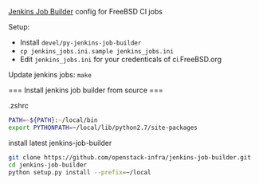 [Jenkins Job Builder](http://docs.openstack.org/infra/jenkins-job-builder/) config for FreeBSD CI jobs

Setup:
- Install `devel/py-jenkins-job-builder`
- `cp jenkins_jobs.ini.sample jenkins_jobs.ini`
- Edit `jenkins_jobs.ini` for your credenticals of ci.FreeBSD.org

Update jenkins jobs:
`make`

=== Install jenkins job builder from source ===

.zshrc
```zsh
PATH=~${PATH}:~/local/bin
export PYTHONPATH=~/local/lib/python2.7/site-packages
```

install latest jenkins-job-builder
```sh
git clone https://github.com/openstack-infra/jenkins-job-builder.git
cd jenkins-job-builder
python setup.py install --prefix=~/local
```
